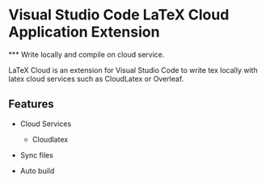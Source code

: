 # Visual Studio Code LaTeX Cloud Application Extension
*** Write locally and compile on cloud service.

LaTeX Cloud is an extension for Visual Studio Code to write tex locally with latex cloud services such as CloudLatex or Overleaf.


## Features
- Cloud Services
  - Cloudlatex

- Sync files
- Auto build
